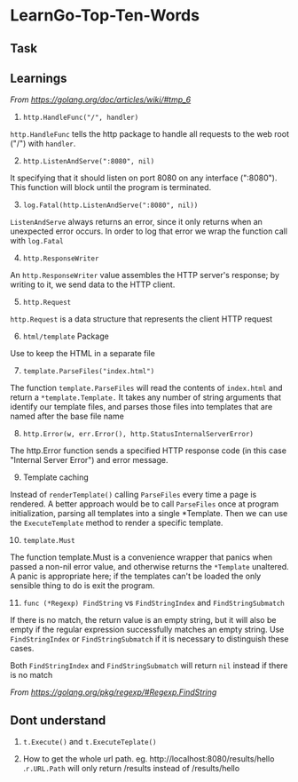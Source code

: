 # LearnGo-Top-Ten-Words
## Task 

## Learnings
*From https://golang.org/doc/articles/wiki/#tmp_6*
1. `http.HandleFunc("/", handler)`

`http.HandleFunc` tells the http package to handle all requests to the web root ("/") with `handler`.

2. `http.ListenAndServe(":8080", nil)`

It specifying that it should listen on port 8080 on any interface (":8080"). This function will block until the program is terminated.

3. `log.Fatal(http.ListenAndServe(":8080", nil))`

`ListenAndServe` always returns an error, since it only returns when an unexpected error occurs. In order to log that error we wrap the function call with `log.Fatal `

4. `http.ResponseWriter `

An `http.ResponseWriter` value assembles the HTTP server's response; by writing to it, we send data to the HTTP client.

5. `http.Request`

`http.Request` is a data structure that represents the client HTTP request

6. `html/template` Package

Use to keep the HTML in a separate file

7. `template.ParseFiles("index.html")`

The function `template.ParseFiles` will read the contents of `index.html` and return a `*template.Template.`
It takes any number of string arguments that identify our template files, and parses those files into templates that are named after the base file name

8. `http.Error(w, err.Error(), http.StatusInternalServerError)`

The http.Error function sends a specified HTTP response code (in this case "Internal Server Error") and error message.

9. Template caching

Instead of `renderTemplate()` calling `ParseFiles` every time a page is rendered. A better approach would be to call `ParseFiles` once at program initialization, parsing all templates into a single *Template. Then we can use the `ExecuteTemplate` method to render a specific template.

10. `template.Must`

The function template.Must is a convenience wrapper that panics when passed a non-nil error value, and otherwise returns the `*Template` unaltered. A panic is appropriate here; if the templates can't be loaded the only sensible thing to do is exit the program.

11. `func (*Regexp) FindString` vs  `FindStringIndex` and `FindStringSubmatch`

If there is no match, the return value is an empty string, but it will also be empty if the regular expression successfully matches an empty string. Use `FindStringIndex` or `FindStringSubmatch` if it is necessary to distinguish these cases. 

Both `FindStringIndex` and `FindStringSubmatch` will return `nil` instead if there is no match

*From https://golang.org/pkg/regexp/#Regexp.FindString*
## Dont understand
1. `t.Execute()` and `t.ExecuteTeplate()`

2. How to get the whole url path. eg. http://localhost:8080/results/hello .`r.URL.Path` will only return /results instead of /results/hello